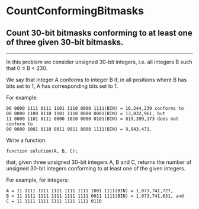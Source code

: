 # CountConformingBitmasks

## Count 30-bit bitmasks conforming to at least one of three given 30-bit bitmasks.

---

In this problem we consider unsigned 30-bit integers, i.e. all integers B such that 0 ≤ B < 230.

We say that integer A conforms to integer B if, in all positions where B has bits set to 1, A has corresponding bits set to 1.

For example:

    00 0000 1111 0111 1101 1110 0000 1111(BIN) = 16,244,239 conforms to
    00 0000 1100 0110 1101 1110 0000 0001(BIN) = 13,032,961, but
    11 0000 1101 0111 0000 1010 0000 0101(BIN) = 819,399,173 does not conform to
    00 0000 1001 0110 0011 0011 0000 1111(BIN) = 9,843,471.

Write a function:

    function solution(A, B, C);

that, given three unsigned 30-bit integers A, B and C, returns the number of unsigned 30-bit integers conforming to at least one of the given integers.

For example, for integers:

    A = 11 1111 1111 1111 1111 1111 1001 1111(BIN) = 1,073,741,727,
    B = 11 1111 1111 1111 1111 1111 0011 1111(BIN) = 1,073,741,631, and
    C = 11 1111 1111 1111 1111 1111 0110
